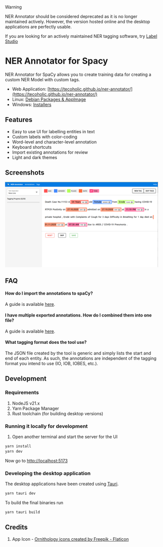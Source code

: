 > [!WARNING]
> NER Annotator should be considered deprecated as it is no longer maintained actively.
> However, the version hosted online and the desktop applications are perfectly usable.
>
> If you are looking for an actively maintained NER tagging software, try [Label Studio](https://github.com/HumanSignal/label-studio)


# NER Annotator for Spacy

NER Annotator for SpaCy allows you to create training data for creating a custom NER Model with custom tags.

- Web Application: [https://tecoholic.github.io/ner-annotator/](https://tecoholic.github.io/ner-annotator/)
- Linux: [Debian Packages & AppImage](https://github.com/tecoholic/ner-annotator/releases)
- Windows: [Installers](https://github.com/tecoholic/ner-annotator/releases)

## Features

- Easy to use UI for labelling entities in text
- Custom labels with color-coding
- Word-level and character-level annotation
- Keyboard shortcuts
- Import existing annotations for review
- Light and dark themes

## Screenshots

![NER Annotator Screenshot](./src/assets/step-2.png)

## FAQ

#### How do I import the annotations to spaCy?

A guide is available [here](https://github.com/tecoholic/ner-annotator/issues/44#issuecomment-1159235765).

#### I have multiple exported annotations. How do I combined them into one file?

A guide is available [here](https://github.com/tecoholic/ner-annotator/discussions/81#discussioncomment-5287891).

#### What tagging format does the tool use?

The JSON file created by the tool is generic and simply lists the start and end of each entity. As such, the annotations are independent of the tagging format you intend to use (IO, IOB, IOBES, etc.).

## Development

### Requirements

1. NodeJS v21.x
2. Yarn Package Manager
3. Rust toolchain (for building desktop versions)

### Running it locally for development

1. Open another terminal and start the server for the UI

```sh
yarn install
yarn dev
```

Now go to [http://localhost:5173](http://localhost:5173)

### Developing the desktop application

The desktop applications have been created using [Tauri](https://v2.tauri.app/).

```sh
yarn tauri dev
```

To build the final binaries run

```sh
yarn tauri build
```

## Credits

1. App Icon - <a href="https://www.flaticon.com/free-icons/ornithology" title="ornithology icons">Ornithology icons created by Freepik - Flaticon</a>
